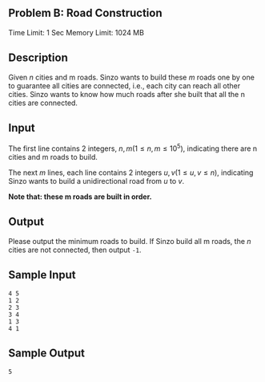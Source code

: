 ## Problem B: Road Construction

Time Limit: 1 Sec Memory Limit: 1024 MB

## Description

Given $n$ cities and m roads. Sinzo wants to build these $m$ roads one by one to guarantee all cities are connected, i.e., each city can reach all other cities. Sinzo wants to know how much roads after she built that all the n cities are connected.

## Input

The first line contains 2 integers, $n, m(1≤n,m≤10^5)$, indicating there are n cities and m roads to build.

The next $m$ lines, each line contains 2 integers $u, v(1≤u,v≤n)$, indicating Sinzo wants to build a unidirectional road from $u$ to $v$.

**Note that: these m roads are built in order.**

## Output

Please output the minimum roads to build. If Sinzo build all m roads, the $n$ cities are not connected, then output `-1`.

## Sample Input

```
4 5
1 2
2 3
3 4
1 3
4 1
```

## Sample Output

```
5
```
